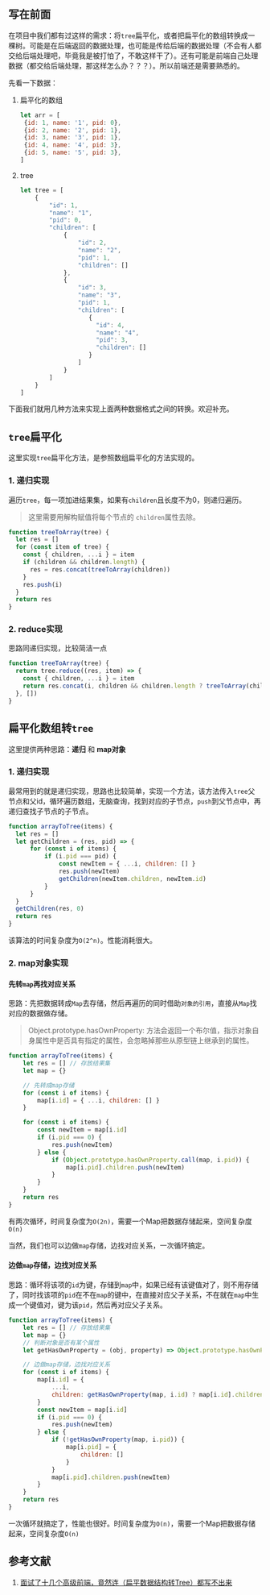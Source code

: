 

## 写在前面

在项目中我们都有过这样的需求：将`tree`扁平化，或者把扁平化的数组转换成一棵树。可能是在后端返回的数据处理，也可能是传给后端的数据处理（不会有人都交给后端处理吧，毕竟我是被打怕了，不敢这样干了）。还有可能是前端自己处理数据（都交给后端处理，那这样怎么办？？？）。所以前端还是需要熟悉的。

先看一下数据：

1. 扁平化的数组

   ```js
   let arr = [
    {id: 1, name: '1', pid: 0},
    {id: 2, name: '2', pid: 1},
    {id: 3, name: '3', pid: 1},
    {id: 4, name: '4', pid: 3},
    {id: 5, name: '5', pid: 3},
   ]
   ```
   
2. tree

   ```js
   let tree = [
       {
           "id": 1,
           "name": "1",
           "pid": 0,
           "children": [
               {
                   "id": 2,
                   "name": "2",
                   "pid": 1,
                   "children": []
               },
               {
                   "id": 3,
                   "name": "3",
                   "pid": 1,
                   "children": [
                      {
                        "id": 4,
                        "name": "4",
                        "pid": 3,
                        "children": []
                      }
                   ]
               }
           ]
       }
   ]
   ```

   

下面我们就用几种方法来实现上面两种数据格式之间的转换。欢迎补充。



## `tree`扁平化

这里实现`tree`扁平化方法，是参照数组扁平化的方法实现的。

### 1. 递归实现

遍历`tree`，每一项加进结果集，如果有`children`且长度不为0，则递归遍历。

> 这里需要用解构赋值将每个节点的 `children`属性去除。

```js
function treeToArray(tree) {
  let res = []
  for (const item of tree) {
    const { children, ...i } = item
    if (children && children.length) {
      res = res.concat(treeToArray(children))
    }
    res.push(i)
  }
  return res
}
```



### 2. reduce实现

思路同递归实现，比较简洁一点

```js
function treeToArray(tree) {
  return tree.reduce((res, item) => {
    const { children, ...i } = item
    return res.concat(i, children && children.length ? treeToArray(children) : [])
  }, [])
}
```



## 扁平化数组转`tree`

这里提供两种思路：**递归** 和 **map对象**

### 1. 递归实现

最常用到的就是递归实现，思路也比较简单，实现一个方法，该方法传入`tree`父节点和父id，循环遍历数组，无脑查询，找到对应的子节点，`push`到父节点中，再递归查找子节点的子节点。

```js
function arrayToTree(items) {
  let res = []
  let getChildren = (res, pid) => {
      for (const i of items) {
          if (i.pid === pid) {
              const newItem = { ...i, children: [] }
              res.push(newItem)
              getChildren(newItem.children, newItem.id)
          }
      }
  }
  getChildren(res, 0)
  return res
}
```

该算法的时间复杂度为`O(2^n)`。性能消耗很大。

### 2. map对象实现

#### 先转`map`再找对应关系

思路：先把数据转成`Map`去存储，然后再遍历的同时借助`对象的引用`，直接从`Map`找对应的数据做存储。

> Object.prototype.hasOwnProperty: 方法会返回一个布尔值，指示对象自身属性中是否具有指定的属性，会忽略掉那些从原型链上继承到的属性。

```js
function arrayToTree(items) {
    let res = [] // 存放结果集
    let map = {}

    // 先转成map存储
    for (const i of items) {
        map[i.id] = { ...i, children: [] }
    }

    for (const i of items) {
        const newItem = map[i.id]
        if (i.pid === 0) {
            res.push(newItem)
        } else {
            if (Object.prototype.hasOwnProperty.call(map, i.pid)) {
                map[i.pid].children.push(newItem)
            }
        }
    }
    return res
}
```

 有两次循环，时间复杂度为`O(2n)`，需要一个Map把数据存储起来，空间复杂度`O(n)`

当然，我们也可以边做`map`存储，边找对应关系，一次循环搞定。

#### 边做`map`存储，边找对应关系

思路：循环将该项的`id`为键，存储到`map`中，如果已经有该键值对了，则不用存储了，同时找该项的`pid`在不在`map`的键中，在直接对应父子关系，不在就在`map`中生成一个键值对，键为该`pid`，然后再对应父子关系。

```js
function arrayToTree(items) {
    let res = [] // 存放结果集
    let map = {}
    // 判断对象是否有某个属性
    let getHasOwnProperty = (obj, property) => Object.prototype.hasOwnProperty.call(obj, property)

    // 边做map存储，边找对应关系
    for (const i of items) {
        map[i.id] = {
            ...i,
            children: getHasOwnProperty(map, i.id) ? map[i.id].children : []
        }
        const newItem = map[i.id]
        if (i.pid === 0) {
            res.push(newItem)
        } else {
            if (!getHasOwnProperty(map, i.pid)) {
                map[i.pid] = {
                    children: []
                }
            }
            map[i.pid].children.push(newItem)
        }
    }
    return res
}
```

一次循环就搞定了，性能也很好。时间复杂度为`O(n)`，需要一个Map把数据存储起来，空间复杂度`O(n)`



## 参考文献

1. [面试了十几个高级前端，竟然连（扁平数据结构转Tree）都写不出来](https://juejin.cn/post/6983904373508145189)